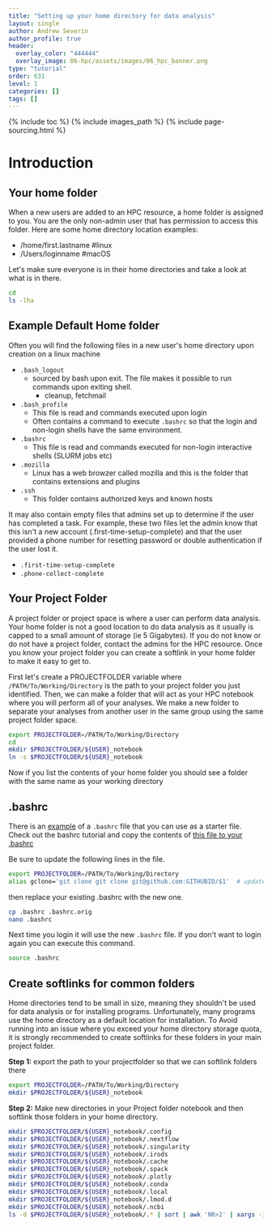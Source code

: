 ```yaml
---
title: "Setting up your home directory for data analysis"
layout: single
author: Andrew Severin
author_profile: true
header:
  overlay_color: "444444"
  overlay_image: 06-hpc/assets/images/06_hpc_banner.png
type: "tutorial"
order: 631
level: 1
categories: []
tags: []
---
```


{% include toc %}
{% include images_path %}
{% include page-sourcing.html %}


# Introduction

## Your home folder

When a new users are added to an HPC resource, a home folder is assigned to you.  You are the only non-admin user that has permission to access this folder.  Here are some home directory location examples:

* /home/first.lastname      #linux
* /Users/loginname          #macOS

Let's make sure everyone is in their home directories and take a look at what is in there.

```bash
cd
ls -lha
```

## Example Default Home folder

Often you will find the following files in a new user's home directory upon creation on a linux machine

* `.bash_logout`
  * sourced by bash upon exit. The file makes it possible to run commands upon exiting shell.
    * cleanup, fetchmail
* `.bash_profile`
  * This file is read and commands executed upon login
  * Often contains a command to execute `.bashrc` so that the login and non-login shells have the same environment.
* `.bashrc`
  * This file is read and commands executed for non-login interactive shells (SLURM jobs etc)
* `.mozilla`
  * Linux has a web browzer called mozilla and this is the folder that contains extensions and plugins
* `.ssh`
  * This folder contains authorized keys and known hosts

It may also contain empty files that admins set up to determine if the user has completed a task.  For example, these two files let the admin know that this isn't a new account (.first-time-setup-complete) and that the user provided a phone number for resetting password or double authentication if the user lost it.

* `.first-time-setup-complete`
* `.phone-collect-complete`


## Your Project Folder

A project folder or project space is where a user can perform data analysis. Your home folder is not a good location to do data analysis as it usually is capped to a small amount of storage (ie 5 Gigabytes). If you do not know or do not have a project folder, contact the admins for the HPC resource. Once you know your project folder you can create a softlink in your home folder to make it easy to get to.

First let's create a PROJECTFOLDER variable where `/PATH/To/Working/Directory` is the path to your project folder you just identified. Then, we can make a folder that will act as your HPC notebook where you will perform all of your analyses. We make a new folder to separate your analyses from another user in the same group using the same project folder space.

```bash
export PROJECTFOLDER=/PATH/To/Working/Directory
cd
mkdir $PROJECTFOLDER/${USER}_notebook
ln -s $PROJECTFOLDER/${USER}_notebook
```

Now if you list the contents of your home folder you should see a folder with the same name as your working directory

## .bashrc

There is an [example](01-bashrc) of a `.bashrc` file that you can use as a starter file. Check out the bashrc tutorial and copy the contents of [this file to your .bashrc](01-bashrc)

Be sure to update the following lines in the file.


```bash
export PROJECTFOLDER=/PATH/To/Working/Directory
alias gclone='git clone git clone git@github.com:GITHUBID/$1'  # update your gitorganization or ID here
```

then replace your existing .bashrc with the new one.

```bash
cp .bashrc .bashrc.orig
nano .bashrc
```

Next time you login it will use the new `.bashrc` file.  If you don't want to login again you can execute this command.

```bash
source .bashrc
```


## Create softlinks for common folders

Home directories tend to be small in size, meaning they shouldn't be used for data analysis or for installing programs. Unfortunately, many programs use the home directory as a default location for installation.  To Avoid running into an issue where you exceed your home directory storage quota, it is strongly recommended to create softlinks for these folders in your main project folder.

**Step 1:** export the path to your projectfolder so that we can softlink folders there

```bash
export PROJECTFOLDER=/PATH/To/Working/Directory
mkdir $PROJECTFOLDER/${USER}_notebook
```

**Step 2:** Make new directories in your Project folder notebook and then softlink those folders in your home directory.

```bash
mkdir $PROJECTFOLDER/${USER}_notebook/.config
mkdir $PROJECTFOLDER/${USER}_notebook/.nextflow
mkdir $PROJECTFOLDER/${USER}_notebook/.singularity
mkdir $PROJECTFOLDER/${USER}_notebook/.irods
mkdir $PROJECTFOLDER/${USER}_notebook/.cache
mkdir $PROJECTFOLDER/${USER}_notebook/.spack
mkdir $PROJECTFOLDER/${USER}_notebook/.plotly
mkdir $PROJECTFOLDER/${USER}_notebook/.conda  
mkdir $PROJECTFOLDER/${USER}_notebook/.local
mkdir $PROJECTFOLDER/${USER}_notebook/.lmod.d
mkdir $PROJECTFOLDER/${USER}_notebook/.ncbi
ls -d $PROJECTFOLDER/${USER}_notebook/.* | sort | awk 'NR>2' | xargs -I xx ln -s xx
```
